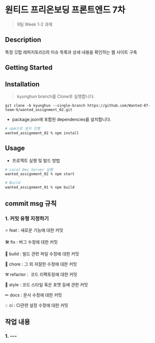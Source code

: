 # 원티드 프리온보딩 프론트엔드 7차 
> 9팀 Week 1-2 과제

## **Description**
특정 깃헙 레파지토리()의 이슈 목록과 상세 내용을 확인하는 웹 사이트 구축


## **Getting Started**
## Installation

> kyunghun branch를 Clone후 실행합니다.

```git
git clone -b kyunghun --single-branch https://github.com/Wanted-07-team-9/wanted_assignment_02.git
```

- package.json에 포함된 dependencies를 설치합니다.

```sh
# npm으로 설치 진행
wanted_assignment_02 % npm install
```

## Usage

- 프로젝트 실행 및 빌드 방법

```sh
# Local Dev Server 실행
wanted_assignment_02 % npm start

# Build
wanted_assignment_01 % npm build
```

## commit msg 규칙

### 1. 커밋 유형 지정하기

⭐ feat : 새로운 기능에 대한 커밋

🛠 fix : 버그 수정에 대한 커밋

🧱 build : 빌드 관련 파일 수정에 대한 커밋

👏 chore : 그 외 자잘한 수정에 대한 커밋

⚒ refactor :  코드 리팩토링에 대한 커밋

🎨 style : 코드 스타일 혹은 포맷 등에 관한 커밋

✏ docs : 문서 수정에 대한 커밋

💡 ci : CI관련 설정 수정에 대한 커밋

## 작업 내용
### 1. ---